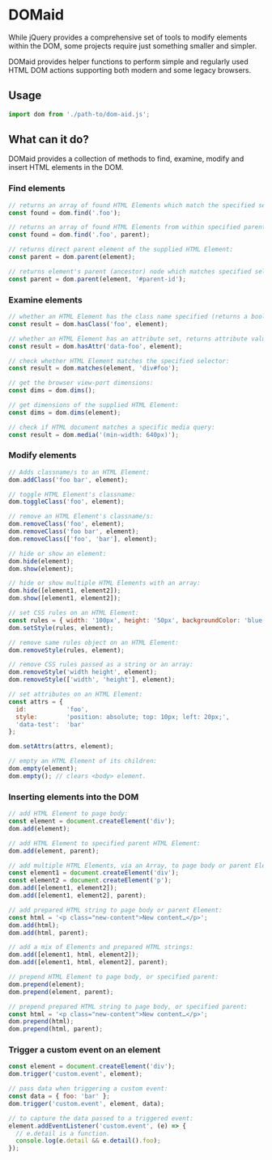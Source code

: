 # DOMaid

While jQuery provides a comprehensive set of tools to modify elements within the DOM, some projects require just something smaller and simpler.

DOMaid provides helper functions to perform simple and regularly used HTML DOM actions supporting both modern and some legacy browsers.

## Usage

```javascript
import dom from './path-to/dom-aid.js';
```

## What can it do?

DOMaid provides a collection of methods to find, examine, modify and insert HTML elements in the DOM.

### Find elements

```javascript
// returns an array of found HTML Elements which match the specified selector:
const found = dom.find('.foo');

// returns an array of found HTML Elements from within specified parent HTML Element:
const found = dom.find('.foo', parent);

// returns direct parent element of the supplied HTML Element:
const parent = dom.parent(element);

// returns element's parent (ancestor) node which matches specified selector:
const parent = dom.parent(element, '#parent-id');
```

### Examine elements

```javascript
// whether an HTML Element has the class name specified (returns a boolean):
const result = dom.hasClass('foo', element);

// whether an HTML Element has an attribute set, returns attribute value or false:
const result = dom.hasAttr('data-foo', element);

// check whether HTML Element matches the specified selector:
const result = dom.matches(element, 'div#foo');

// get the browser view-port dimensions:
const dims = dom.dims();

// get dimensions of the supplied HTML Element:
const dims = dom.dims(element);

// check if HTML document matches a specific media query:
const result = dom.media('(min-width: 640px)');
```

### Modify elements

```javascript
// Adds classname/s to an HTML Element:
dom.addClass('foo bar', element);

// toggle HTML Element's classname:
dom.toggleClass('foo', element);

// remove an HTML Element's classname/s:
dom.removeClass('foo', element);
dom.removeClass('foo bar', element);
dom.removeClass(['foo', 'bar'], element);

// hide or show an element:
dom.hide(element);
dom.show(element);

// hide or show multiple HTML Elements with an array:
dom.hide([element1, element2]);
dom.show([element1, element2]);

// set CSS rules on an HTML Element:
const rules = { width: '100px', height: '50px', backgroundColor: 'blue' };
dom.setStyle(rules, element);

// remove same rules object on an HTML Element:
dom.removeStyle(rules, element);

// remove CSS rules passed as a string or an array:
dom.removeStyle('width height', element);
dom.removeStyle(['width', 'height'], element);

// set attributes on an HTML Element:
const attrs = {
  id:           'foo',
  style:        'position: absolute; top: 10px; left: 20px;',
  'data-test':  'bar'
};

dom.setAttrs(attrs, element);

// empty an HTML Element of its children:
dom.empty(element);
dom.empty(); // clears <body> element.
```

### Inserting elements into the DOM

```javascript
// add HTML Element to page body:
const element = document.createElement('div');
dom.add(element);

// add HTML Element to specified parent HTML Element:
dom.add(element, parent);

// add multiple HTML Elements, via an Array, to page body or parent Element:
const element1 = document.createElement('div');
const element2 = document.createElement('p');
dom.add([element1, element2]);
dom.add([element1, element2], parent);

// add prepared HTML string to page body or parent Element:
const html = '<p class="new-content">New content…</p>';
dom.add(html);
dom.add(html, parent);

// add a mix of Elements and prepared HTML strings:
dom.add([element1, html, element2]);
dom.add([element1, html, element2], parent);

// prepend HTML Element to page body, or specified parent:
dom.prepend(element);
dom.prepend(element, parent);

// prepend prepared HTML string to page body, or specified parent:
const html = '<p class="new-content">New content…</p>';
dom.prepend(html);
dom.prepend(html, parent);
```

### Trigger a custom event on an element

```javascript
const element = document.createElement('div');
dom.trigger('custom.event', element);

// pass data when triggering a custom event:
const data = { foo: 'bar' };
dom.trigger('custom.event', element, data);

// to capture the data passed to a triggered event:
element.addEventListener('custom.event', (e) => {
  // e.detail is a function.
  console.log(e.detail && e.detail().foo);
});
